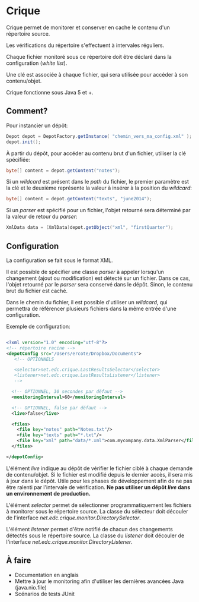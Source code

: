 # Crique

Crique permet de monitorer et conserver en cache le contenu d'un répertoire source.

Les vérifications du répertoire s'effectuent à intervales réguliers.

Chaque fichier monitoré sous ce répertoire doit être déclaré dans la configuration (_white list_).

Une clé est associée à chaque fichier, qui sera utilisée pour accéder à son contenu/objet.

Crique fonctionne sous Java 5 et +.


## Comment?

Pour instancier un dépôt:

``` java
Depot depot = DepotFactory.getInstance( "chemin_vers_ma_config.xml" );
depot.init();
```

À partir du dépôt, pour accéder au contenu brut d'un fichier, utiliser la clé spécifiée:
``` java
byte[] content = depot.getContent("notes");
```

Si un _wildcard_ est présent dans le _path_ du fichier, le premier paramètre est la clé et le deuxième représente la valeur à insérer à la position du _wildcard_:
``` java
byte[] content = depot.getContent("texts", "june2014");
```

Si un _parser_ est spécifié pour un fichier, l'objet retourné sera déterminé par la valeur de retour du _parser_:
``` java
XmlData data = (XmlData)depot.getObject("xml", "firstQuarter");
```


## Configuration

La configuration se fait sous le format XML.

Il est possible de spécifier une classe _parser_ à appeler lorsqu'un changement (ajout ou modification) est détecté sur un fichier. Dans ce cas, l'objet retourné par le _parser_ sera conservé dans le dépôt. Sinon, le contenu brut du fichier est caché.

Dans le chemin du fichier, il est possible d'utiliser un _wildcard_, qui permettra de référencer plusieurs fichiers dans la même entrée d'une configuration.

Exemple de configuration:
``` xml

<?xml version="1.0" encoding="utf-8"?>
<!-- répertoire racine -->
<depotConfig src="/Users/ercote/Dropbox/Documents">
   <!-- OPTIONNELS

   <selector>net.edc.crique.LastResultsSelector</selector>
   <listener>net.edc.crique.LastResultsListener</listener>
   -->

  <!-- OPTIONNEL, 30 secondes par défaut -->
  <monitoringInterval>60</monitoringInterval>

  <!-- OPTIONNEL, false par défaut -->
  <live>false</live>

  <files>
    <file key="notes" path="Notes.txt"/>
    <file key="texts" path="*.txt"/>
    <file key="xml" path="data/*.xml">com.mycompany.data.XmlParser</file>
  </files>

</depotConfig>

```

L'élément _live_ indique au dépôt de vérifier le fichier ciblé à chaque demande de contenu/objet. Si le fichier est modifié depuis le dernier accès, il sera mis à jour dans le dépôt. Utile pour les phases de développement afin de ne pas être ralenti par l'intervale de vérification.
**Ne pas utiliser un dépôt _live_ dans un environnement de production.**

L'élément _selector_ permet de sélectionner programmatiquement les fichiers à monitorer sous le répertoire source. La classe du sélecteur doit découler de l'interface _net.edc.crique.monitor.DirectorySelector_.

L'élément _listener_ permet d'être notifié de chacun des changements détectés sous le répertoire source.
La classe du _listener_ doit découler de l'interface _net.edc.crique.monitor.DirectoryListener_.

## À faire

* Documentation en anglais
* Mettre à jour le monitoring afin d'utiliser les dernières avancées Java (java.nio.file)
* Scénarios de tests JUnit

